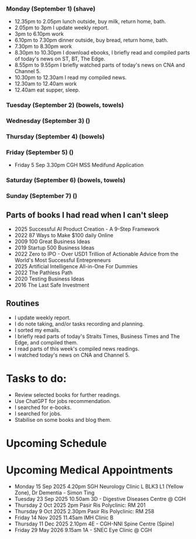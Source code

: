 ### Monday (September 1) (shave)
- 12.35pm to 2.05pm lunch outside, buy milk, return home, bath.
- 2.05pm to 3pm I update weekly report.
- 3pm to 6.10pm work
- 6.10pm to 7.30pm dinner outside, buy bread, return home, bath.
- 7.30pm to 8.30pm work
- 8.30pm to 10.30pm I download ebooks, I briefly read and compiled parts of today's news on ST, BT, The Edge.
- 8.55pm to 9.55pm I briefly watched parts of today's news on CNA and Channel 5.
- 10.30pm to 12.30am I read my compiled news.
- 12.30am to 12.40am work
- 12.40am eat supper, sleep.

### Tuesday (September 2) (bowels, towels)


### Wednesday (September 3) ()


### Thursday (September 4) (bowels)


### Friday (September 5) ()
- Friday 5 Sep 3.30pm CGH MSS Medifund Application


### Saturday (September 6) (bowels, towels)


### Sunday (September 7) ()




## Parts of books I had read when I can't sleep
- 2025 Successful AI Product Creation - A 9-Step Framework
- 2022 87 Ways to Make $100 daily Online
- 2009 100 Great Business Ideas
- 2019 Startup 500 Business Ideas
- 2022 Zero to IPO - Over USD1 Trillion of Actionable Advice from the World's Most Successful Entrepreneurs
- 2025 Artificial Intelligence All-in-One For Dummies
- 2022 The Pathless Path
- 2020 Testing Business Ideas
- 2016 The Last Safe Investment



## Routines
- I update weekly report.
- I do note taking, and/or tasks recording and planning.
- I sorted my emails.
- I briefly read parts of today's Straits Times, Business Times and The Edge, and compiled them.
- I read parts of this week's compiled news readings.
- I watched today's news on CNA and Channel 5.

# Tasks to do:
- Review selected books for further readings.
- Use ChatGPT for jobs recommendation.
- I searched for e-books.
- I searched for jobs.
- Stabilise on some books and blog them.

# Upcoming Schedule

# Upcoming Medical Appointments
- Monday 15 Sep 2025 4.20pm SGH Neurology Clinic L BLK3 L1 (Yellow Zone), Dr Dementia - Simon Ting
- Tuesday 23 Sep 2025 10.50am 3D - Digestive Diseases Centre @ CGH
- Thursday 2 Oct 2025 2pm Pasir Ris Polyclinic: RM 201
- Thursday 9 Oct 2025 2.30pm Pasir Ris Polyclinic: RM 258
- Friday 14 Nov 2025 11.45am IMH Clinic B
- Thursday 11 Dec 2025 2.10pm 4E - CGH-NNI Spine Centre (Spine)
- Friday 29 May 2026 9.15am 1A - SNEC Eye Clinic @ CGH
